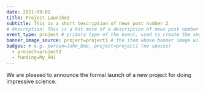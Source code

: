 ```yaml
---
date: 2021-09-01
title: Project Launched
subtitle: This is a short description of news post number 2
# description: This is a bit more of a description of news post number 2
event_type: project # primary type of the event, used to create the small, colored post callout
banner_image_source: project=project1 # the item whose banner image will be adopted by this event
badges: # e.g. person=John_Doe, project=project1 (no spaces)
  - project=project2
  - funding=My_R01
---
```


We are pleased to announce the formal launch of a new project 
for doing impressive science.
